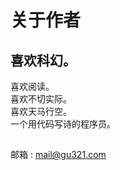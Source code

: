 # 关于作者
## 喜欢科幻。  
喜欢阅读。  
喜欢不切实际。  
喜欢天马行空。  
一个用代码写诗的程序员。

##   
邮箱 : [mail@gu321.com](mailto:mail@gu321.com)